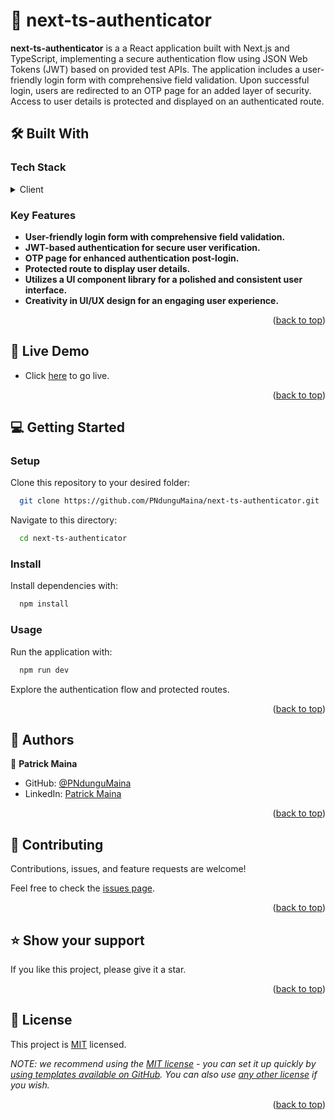 # 📖 next-ts-authenticator <a name="about-project"></a>

**next-ts-authenticator** is a a React application built with Next.js and TypeScript, implementing a secure authentication flow using JSON Web Tokens (JWT) based on provided test APIs. The application includes a user-friendly login form with comprehensive field validation. Upon successful login, users are redirected to an OTP page for an added layer of security. Access to user details is protected and displayed on an authenticated route.

## 🛠 Built With <a name="built-with"></a>

### Tech Stack <a name="tech-stack"></a>

<details>
  <summary>Client</summary>
  <ul>
    <li><a href="https://nextjs.org/">NextJS</a></li>
    <li><a href="https://www.typescriptlang.org/">TypeScript</a></li>
  </ul>
</details>

<!-- Features -->

### Key Features <a name="key-features"></a>

- **User-friendly login form with comprehensive field validation.**
- **JWT-based authentication for secure user verification.**
- **OTP page for enhanced authentication post-login.**
- **Protected route to display user details.**
- **Utilizes a UI component library for a polished and consistent user interface.**
- **Creativity in UI/UX design for an engaging user experience.**

<p align="right">(<a href="#readme-top">back to top</a>)</p>

<!-- LIVE DEMO -->

## 🚀 Live Demo <a name="live-demo"></a>
- Click <a href="https://budget-app-2zrr.onrender.com/" target="_blank">here</a> to go live.

<p align="right">(<a href="#readme-top">back to top</a>)</p>

<!-- GETTING STARTED -->

## 💻 Getting Started <a name="getting-started"></a>

### Setup

Clone this repository to your desired folder:

```sh
  git clone https://github.com/PNdunguMaina/next-ts-authenticator.git
```
Navigate to this directory:
```sh
  cd next-ts-authenticator
```

### Install

Install dependencies with:

```sh
  npm install
```

### Usage

Run the application with:

```sh
  npm run dev
```
Explore the authentication flow and protected routes.

<p align="right">(<a href="#readme-top">back to top</a>)</p>

<!-- AUTHORS -->

## 👥 Authors <a name="authors"></a>

👤 **Patrick Maina**

- GitHub: [@PNdunguMaina](https://github.com/PNdunguMaina)
- LinkedIn: [Patrick Maina](https://www.linkedin.com/in/pndungumaina/)

<p align="right">(<a href="#readme-top">back to top</a>)</p>

<!-- CONTRIBUTING -->

## 🤝 Contributing <a name="contributing"></a>

Contributions, issues, and feature requests are welcome!

Feel free to check the [issues page](https://github.com/PNdunguMaina/next-ts-authenticator/issues).

<p align="right">(<a href="#readme-top">back to top</a>)</p>

<!-- SUPPORT -->

## ⭐️ Show your support <a name="support"></a>

If you like this project, please give it a star.

<p align="right">(<a href="#readme-top">back to top</a>)</p>

<!-- LICENSE -->

## 📝 License <a name="license"></a>

This project is [MIT](./LICENSE) licensed.

_NOTE: we recommend using the [MIT license](https://choosealicense.com/licenses/mit/) - you can set it up quickly by [using templates available on GitHub](https://docs.github.com/en/communities/setting-up-your-project-for-healthy-contributions/adding-a-license-to-a-repository). You can also use [any other license](https://choosealicense.com/licenses/) if you wish._

<p align="right">(<a href="#readme-top">back to top</a>)</p>
